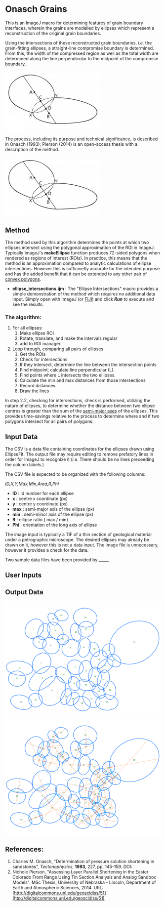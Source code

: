 # Onasch Grains

This is an ImageJ macro for determining features of grain boundary interfaces, wherein the grains are modelled by ellipses which represent a reconstruction of the original grain boundaries. 

Using the intersections of these reconstructed grain boundaries, *i.e.* the grain-fitting ellipses, a straight-line compromise boundary is determined. From this, the width of the compressed region as well as the total width are determined along the line perpendicular to the midpoint of the compromise boundary. 

![Figure outlining process, adapted from Onasch (1993)](/img/onasch_original.png)

The process, including its purpose and technical significance, is described in Onasch (1993); Pierson (2014) is an open-access thesis with a description of the method. 


![Original figure from Onasch (1993)](/img/onasch_original.png)


## Method

The method used by this algorithm determines the points at which two ellipses intersect using the polygonal approximation of the ROI in ImageJ. Typically ImageJ's **makeEllipse** function produces 72-sided polygons when rendered as regions of interest (ROIs). In practice, this means that the method is an approximation compared to analytic calculations of ellipse intersections. However this is sufficinetly accurate for the intended purpose and has the added benefit that it can be extended to any other pair of [convex polygons](https://en.wikipedia.org/wiki/Convex_polygon). 

* **ellipse_intersections.ijm** : The "Ellipse Intersections" macro provides a simple demonstration of the method which requires no additional data input. Simply open with ImageJ (or [FIJI](http://fiji.sc/Fiji)) and click ***Run*** to execute and see the results.

### The algorithm: 

1. For all ellipses:
    1. Make ellipse ROI
    1. Rotate, translate, and make the intervals regular
    1. add to ROI manager.
2. Loop through, comparing all pairs of ellipses
    1. Get the ROIs
    1. Check for intersections
    1. If they intersect, determine the line between the intersection points
    1. Find midpoint; calculate line perpendicular (L).
    1. Find points where L intersects the two ellipses.
    1. Calculate the min and max distances from those intersections
    1. Record distances.
    1. Draw the lines

In step 2.2, checking for intersections, check is performed, utilizing the nature of ellipses, to determine whether the distance between two ellipse centres is greater than the sum of the [semi-major axes](https://en.wikipedia.org/wiki/Semi-major_and_semi-minor_axes) of the ellipses. This provides time-savings relative to the process to determine where and if two polygons intersect for all pairs of polygons.


## Input Data 

The CSV is a data file containing coordinates for the ellipses drawn using EllipseFit. The output file may require editing to remove prefatory lines in order for ImageJ to recognize it (*i.e.* There should be no lines preceeding the column labels.)

The CSV file is expected to be organized with the following columns:

*ID,X,Y,Max,Min,Area,R,Phi*

* **ID**  :  id number for each ellipse
* **x**   :  centre x coordinate (px)
* **y**   :  centre y coordinate (px)
* **max** :  semi-major axis of the ellipse (px)
* **min** :  semi-minor axis of the ellipse (px)
* **R**   :  ellipse ratio ( max / min)
* **Phi** :  orientation of the long axis of ellipse

The image input is typically a TIF of a thin section of geological material under a petrographic microscope. The desired ellipses may already be drawn on it, however this is not a data input. The image file is unnecessary, however it provides a check for the data. 

Two sample data files have been provided by _____. 


## User Inputs



## Output Data

![Numbered ellipses on a blank canvas using input data.](/img/ellipse_input_blank_sm.png)
![Numbered ellipses on a blank canvas with compromise boundaries and compression axes drawn.](/img/results_blank_sm.png)


## References:

1. Charles M. Onasch, "Determination of pressure solution shortening in sandstones", *Tectonophysics*, **1993**, 227, pp. 145-159. DOI: [](https://doi.org/10.1016/0040-1951(93)90092-X)
2. Nichole Pierson, "Assessing Layer Parallel Shortening in the Easter Colorado Front Range Using Tin Section Analysis and Analog Sandbox Models". MSc Thesis, University of Nebraska - Lincoln, Department of Earth and Atmospheric Sciences, 2014. URL: [http://digitalcommons.unl.edu/geoscidiss/51](htp://digitalcommons.unl.edu/geoscidiss/51)